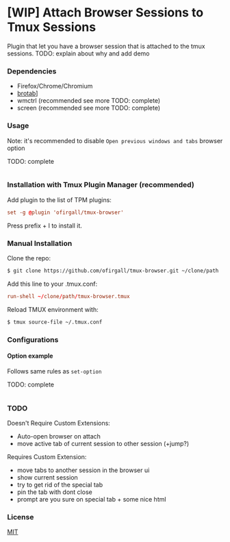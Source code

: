 # [WIP] Attach Browser Sessions to Tmux Sessions

Plugin that let you have a browser session that is attached to the tmux sessions.
TODO: explain about why and add demo

### Dependencies

* Firefox/Chrome/Chromium
* [brotab](https://https://github.com/balta2ar/brotab)]
* wmctrl (recommended see more TODO: complete)
* screen (recommended see more TODO: complete)

### Usage
Note: it's recommended to disable `Open previous windows and tabs` browser option

TODO: complete
```tmux.conf
```

### Installation with Tmux Plugin Manager (recommended)

Add plugin to the list of TPM plugins:

```tmux.conf
set -g @plugin 'ofirgall/tmux-browser'
```

Press prefix + I to install it.

### Manual Installation

Clone the repo:

```bash
$ git clone https://github.com/ofirgall/tmux-browser.git ~/clone/path
```

Add this line to your .tmux.conf:

```tmux.conf
run-shell ~/clone/path/tmux-browser.tmux
```

Reload TMUX environment with:

```bash
$ tmux source-file ~/.tmux.conf
```

### Configurations

#### Option example

Follows same rules as `set-option`

TODO: complete

```tmux.conf
```

### TODO

Doesn't Require Custom Extensions:
* Auto-open browser on attach
* move active tab of current session to other session (+jump?)

Requires Custom Extension:
* move tabs to another session in the browser ui
* show current session
* try to get rid of the special tab
* pin the tab with dont close
* prompt are you sure on special tab + some nice html

### License

[MIT](LICENSE)
